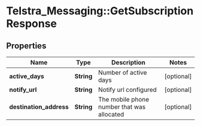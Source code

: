 # Telstra_Messaging::GetSubscriptionResponse

## Properties
Name | Type | Description | Notes
------------ | ------------- | ------------- | -------------
**active_days** | **String** | Number of active days | [optional] 
**notify_url** | **String** | Notify url configured | [optional] 
**destination_address** | **String** | The mobile phone number that was allocated | [optional] 



